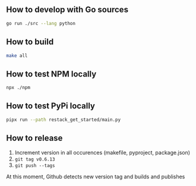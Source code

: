 ## How to develop with Go sources

```bash
go run ./src --lang python
```

## How to build

```bash
make all
```

## How to test NPM locally

```bash
npx ./npm
```

## How to test PyPi locally

```bash
pipx run --path restack_get_started/main.py
```

## How to release

1. Increment version in all occurences (makefile, pyproject, package.json)
2. `git tag v0.6.13`
3. `git push --tags`

At this moment, Github detects new version tag and builds and publishes
